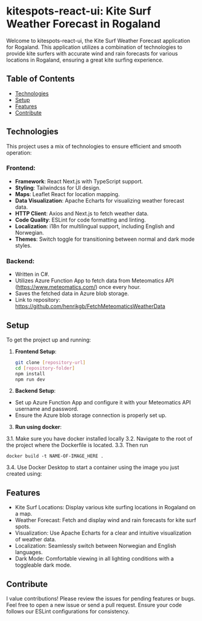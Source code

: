 # kitespots-react-ui: Kite Surf Weather Forecast in Rogaland

Welcome to kitespots-react-ui, the Kite Surf Weather Forecast application for Rogaland. This application utilizes a combination of technologies to provide kite surfers with accurate wind and rain forecasts for various locations in Rogaland, ensuring a great kite surfing experience.

## Table of Contents
- [Technologies](#technologies)
- [Setup](#setup)
- [Features](#features)
- [Contribute](#contribute)

## Technologies

This project uses a mix of technologies to ensure efficient and smooth operation:

### Frontend:
- **Framework**: React Next.js with TypeScript support.
- **Styling**: Tailwindcss for UI design.
- **Maps**: Leaflet React for location mapping.
- **Data Visualization**: Apache Echarts for visualizing weather forecast data.
- **HTTP Client**: Axios and Next.js to fetch weather data.
- **Code Quality**: ESLint for code formatting and linting.
- **Localization**: i18n for multilingual support, including English and Norwegian.
- **Themes**: Switch toggle for transitioning between normal and dark mode styles.

### Backend:
- Written in C#.
- Utilizes Azure Function App to fetch data from Meteomatics API (https://www.meteomatics.com/) once every hour.
- Saves the fetched data in Azure blob storage.
- Link to repository: https://github.com/henrikgb/FetchMeteomaticsWeatherData

## Setup
To get the project up and running:

1. **Frontend Setup**:
   ```bash
   git clone [repository-url]
   cd [repository-folder]
   npm install
   npm run dev
2. **Backend Setup**:
- Set up Azure Function App and configure it with your Meteomatics API username and password.
- Ensure the Azure blob storage connection is properly set up.

3. **Run using docker**:

3.1. Make sure you have docker installed locally
3.2. Navigate to the root of the project where the Dockerfile is located.
3.3. Then run

```
docker build -t NAME-OF-IMAGE_HERE .
```

3.4. Use Docker Desktop to start a container using the image you just created using:

## Features
- Kite Surf Locations: Display various kite surfing locations in Rogaland on a map.
- Weather Forecast: Fetch and display wind and rain forecasts for kite surf spots.
- Visualization: Use Apache Echarts for a clear and intuitive visualization of weather data.
- Localization: Seamlessly switch between Norwegian and English languages.
- Dark Mode: Comfortable viewing in all lighting conditions with a toggleable dark mode.

## Contribute
I value contributions! Please review the issues for pending features or bugs. Feel free to open a new issue or send a pull request. Ensure your code follows our ESLint configurations for consistency.  

